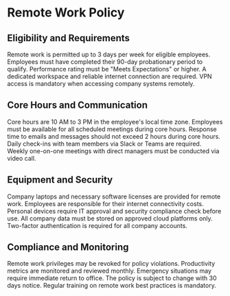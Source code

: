 # Remote Work Policy

## Eligibility and Requirements

Remote work is permitted up to 3 days per week for eligible employees. Employees must have completed their 90-day probationary period to qualify. Performance rating must be "Meets Expectations" or higher. A dedicated workspace and reliable internet connection are required. VPN access is mandatory when accessing company systems remotely.

## Core Hours and Communication

Core hours are 10 AM to 3 PM in the employee's local time zone. Employees must be available for all scheduled meetings during core hours. Response time to emails and messages should not exceed 2 hours during core hours. Daily check-ins with team members via Slack or Teams are required. Weekly one-on-one meetings with direct managers must be conducted via video call.

## Equipment and Security

Company laptops and necessary software licenses are provided for remote work. Employees are responsible for their internet connectivity costs. Personal devices require IT approval and security compliance check before use. All company data must be stored on approved cloud platforms only. Two-factor authentication is required for all company accounts.

## Compliance and Monitoring

Remote work privileges may be revoked for policy violations. Productivity metrics are monitored and reviewed monthly. Emergency situations may require immediate return to office. The policy is subject to change with 30 days notice. Regular training on remote work best practices is mandatory.